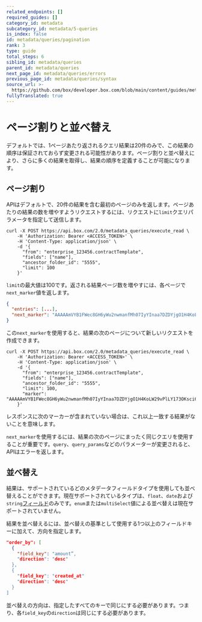```yaml
---
related_endpoints: []
required_guides: []
category_id: metadata
subcategory_id: metadata/5-queries
is_index: false
id: metadata/queries/pagination
rank: 3
type: guide
total_steps: 6
sibling_id: metadata/queries
parent_id: metadata/queries
next_page_id: metadata/queries/errors
previous_page_id: metadata/queries/syntax
source_url: >-
  https://github.com/box/developer.box.com/blob/main/content/guides/metadata/5-queries/3-pagination.md
fullyTranslated: true
---
```

# ページ割りと並べ替え

デフォルトでは、1ページあたり返されるクエリ結果は20件のみで、この結果の順序は保証されておらず変更される可能性があります。ページ割りと並べ替えにより、さらに多くの結果を取得し、結果の順序を定義することが可能になります。

## ページ割り

APIはデフォルトで、20件の結果を含む最初のページのみを返します。ページあたりの結果の数を増やすようリクエストするには、リクエストに`limit`クエリパラメータを指定して送信します。

```curl
curl -X POST https://api.box.com/2.0/metadata_queries/execute_read \
    -H 'Authorization: Bearer <ACCESS_TOKEN>' \
    -H 'Content-Type: application/json' \
    -d '{
      "from": "enterprise_123456.contractTemplate",
      "fields": ["name"],
      "ancestor_folder_id": "5555",
      "limit": 100
    }'

```

`limit`の最大値は100です。返される結果ページ数を増やすには、各ページで`next_marker`値を返します。

```json
{
  "entries": [...],
  "next_marker": "AAAAAmVYB1FWec8GH6yWu2nwmanfMh07IyYInaa7DZDYjgO1H4KoLW29vPlLY173OKsci6h6xGh61gG73gnaxoS+o0BbI1/h6le6cikjlupVhASwJ2Cj0tOD9wlnrUMHHw3/ISf+uuACzrOMhN6d5fYrbidPzS6MdhJOejuYlvsg4tcBYzjauP3+VU51p77HFAIuObnJT0ff"
}

```

この`next_marker`を使用すると、結果の次のページについて新しいリクエストを作成できます。

```curl
curl -X POST https://api.box.com/2.0/metadata_queries/execute_read \
    -H 'Authorization: Bearer <ACCESS_TOKEN>' \
    -H 'Content-Type: application/json' \
    -d '{
      "from": "enterprise_123456.contractTemplate",
      "fields": ["name"],
      "ancestor_folder_id": "5555",
      "limit": 100,
      "marker": "AAAAAmVYB1FWec8GH6yWu2nwmanfMh07IyYInaa7DZDYjgO1H4KoLW29vPlLY173OKsci6h6xGh61gG73gnaxoS+o0BbI1/h6le6cikjlupVhASwJ2Cj0tOD9wlnrUMHHw3/ISf+uuACzrOMhN6d5fYrbidPzS6MdhJOejuYlvsg4tcBYzjauP3+VU51p77HFAIuObnJT0ff"
    }'

```

<Message notice>

レスポンスに次のマーカーが含まれていない場合は、これ以上一致する結果がないことを意味します。

</Message>

<Message warning>

`next_marker`を使用するには、結果の次のページにまったく同じクエリを使用することが重要です。`query`、`query_params`などのパラメーターが変更されると、APIはエラーを返します。

</Message>

## 並べ替え

結果は、サポートされているどのメタデータフィールドタイプを使用しても並べ替えることができます。現在サポートされているタイプは、`float`、`date`および`string`[フィールド][metadata-fields]のみです。`enum`または`multiSelect`値による並べ替えは現在サポートされていません。

結果を並べ替えるには、並べ替えの基準として使用する1つ以上のフィールドキーに加えて、方向を指定します。

```json
"order_by": [
  {
    "field_key": "amount”,
    "direction": "desc"
  },
  {
    "field_key": "created_at"
    "direction": "desc"
  }
]

```

<Message warning>

並べ替えの方向は、指定したすべてのキーで同じにする必要があります。つまり、各`field_key`の`direction`は同じにする必要があります。

</Message>

[metadata-fields]: g://metadata/fields
